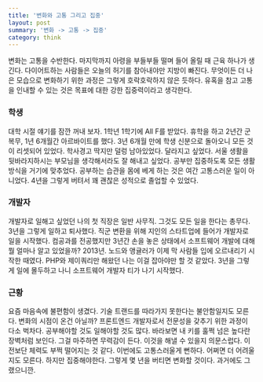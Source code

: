 ```yaml
---
title: '변화와 고통 그리고 집중'
layout: post
summary: '변화 -> 고통 -> 집중'
category: think
---
```


변화는 고통을 수반한다. 마지막까지 아령을 부들부들 떨며 들어 올릴 때  근육 하나가 생긴다.  다이어트하는 사람들은 오늘의 허기를 참아내야만 지방이 빠진다. 무엇이든 더 나은 모습으로 변화하기 위한 과정은 그렇게 호락호락하지 않은 듯하다. 유혹을 참고 고통을 인내할 수 있는 것은 목표에 대한 강한 집중력이라고 생각한다.

### 학생
대학 시절 얘기를 잠깐 꺼내 보자. 1학년 1학기에 All F를 받았다. 휴학을 하고 2년간 군 복무, 1년 6개월간 아르바이트를 했다. 3년 6개월 만에 학생 신분으로 돌아오니 모든 것이 리셋되어 있었다. 학사경고 딱지만 덜렁 남아있었다. 달라지고 싶었다. 서울 생활을 뒷바라지하시는 부모님을 생각해서라도 잘 해내고 싶었다. 공부만 집중하도록 모든 생활방식을 거기에 맞추었다. 공부하는 습관을 몸에 베게 하는 것은 여간 고통스러운 일이 아니었다. 4년을 그렇게 버텨서 꽤 괜찮은 성적으로 졸업할 수 있었다.

### 개발자
개발자로 일해고 싶었던 나의 첫 직장은 일반 사무직. 그것도 모든 일을 한다는 총무다. 3년을 그렇게 일하고 퇴사했다. 직군 변환을 위해 지인의 스타트업에 들어가 개발자로 일을 시작했다. 컴공과를 전공했지만 3년간 손을 놓은 상태에서 소프트웨어 개발에 대해 뭘 얼마나 알고 있었을까? 2013년. 노드와 앵귤러가 이제 막 사람들 입에 오르내리기 시작한 때였다. PHP와 제이쿼리만 해왔던 나는 이걸 잡아야만 할 것 같았다. 3년을 그렇게 일에 몰두하고 나니 소프트웨어 개발자 티가 나기 시작했다.

### 근황 
요즘 마음속에 불편함이 생겼다. 기술 트랜드를 따라가지 못한다는 불안함일지도 모른다. 변화의 시점이 온건 아닐까?  프론트엔드 개발자로서 전문성을 갖추기 위한 과정이 다소 벅차다. 공부해야할 것도 일해야할 것도 많다. 바라보면 내 키를 훌쩍 넘은 높다란 장벽처럼 보인다. 그걸  마주하면 무력감이 든다. 이것을 해낼 수 있을지 의문스럽다. 이전보단 체력도 부쩍 떨어지는 것 같다. 이번에도 고통스러울게 뻔하다. 어쩌면 더 어려울지도 모른다. 하지만 집중해야한다. 그렇게 몇 년을 버티면 변화할 것이다.  과거에도 그랬으니깐.

